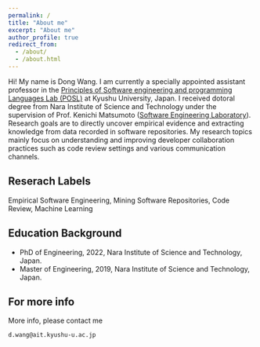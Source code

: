 ```yaml
---
permalink: /
title: "About me"
excerpt: "About me"
author_profile: true
redirect_from: 
  - /about/
  - /about.html
---
```


Hi! My name is Dong Wang. I am currently a specially appointed assistant professor in the [Principles of Software engineering and programming Languages Lab (POSL)](https://posl.ait.kyushu-u.ac.jp/index.html) at Kyushu University, Japan. I received dotoral degree from Nara Institute of Science and Technology under the supervision of Prof. Kenichi Matsumoto ([Software Engineering Laboratory](https://naist-se.github.io/)). Research goals are to directly uncover empirical evidence and extracting knowledge from data recorded in software repositories. My research topics mainly focus on understanding and improving developer collaboration practices such as code review settings and various communication channels.

Reserach Labels
------
Empirical Software Engineering, Mining Software Repositories, Code Review, Machine Learning

Education Background
------
* PhD of Engineering, 2022, Nara Institute of Science and Technology, Japan.
* Master of Engineering, 2019, Nara Institute of Science and Technology, Japan.

For more info
------
More info, please contact me
```
d.wang@ait.kyushu-u.ac.jp
```
